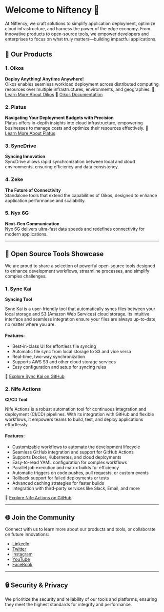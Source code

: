# Welcome to Niftency 👋

At Niftency, we craft solutions to simplify application deployment, optimize cloud infrastructure, and harness the power of the edge economy. From innovative products to open-source tools, we empower developers and enterprises to focus on what truly matters—building impactful applications.



## 🌟 Our Products

### **1. Oikos**  
**Deploy Anything! Anytime Anywhere!**  
Oikos enables seamless workload deployment across distributed computing resources over multiple infrastructures, environments, and geographies.
🔗 [Learn More About Oikos](https://nife.io/oikos) 
🔗 [Oikos Documentation](#)  



### **2. Platus**  
**Navigating Your Deployment Budgets with Precision**  
Platus offers in-depth insights into cloud infrastructure, empowering businesses to manage costs and optimize their resources effectively.
🔗 [Learn More About Platus](https://nife.io/platus)  




### **3. SyncDrive**  
**Syncing Innovation**  
SyncDrive allows rapid synchronization between local and cloud environments, ensuring efficiency and data consistency.



### **4. Zeke**  
**The Future of Connectivity**  
Standalone tools that extend the capabilities of Oikos, designed to enhance application performance and scalability.



### **5. Nyx 6G**  
**Next-Gen Communication**  
Nyx 6G delivers ultra-fast data speeds and redefines connectivity for modern applications.

---

## 🚀 Open Source Tools Showcase

We are proud to share a selection of powerful open-source tools designed to enhance development workflows, streamline processes, and simplify complex challenges.

### **1. Sync Kai**  
**Syncing Tool**

Sync Kai is a user-friendly tool that automatically syncs files between your local storage and S3 (Amazon Web Services) cloud storage. Its intuitive interface and seamless integration ensure your files are always up-to-date, no matter where you are.

#### **Features:**
- Best-in-class UI for effortless file syncing
- Automatic file sync from local storage to S3 and vice versa
- Real-time, two-way synchronization
- Supports AWS S3 and other cloud storage services
- Easy configuration and setup for syncing rules

🔗 [Explore Sync Kai on GitHub](https://github.com/nifetency/Synckai)


### **2. Nife Actions**  
**CI/CD Tool**

Nife Actions is a robust automation tool for continuous integration and deployment (CI/CD) pipelines. With its integration with GitHub and flexible workflows, it empowers teams to build, test, and deploy applications effortlessly.

#### **Features:**
- Customizable workflows to automate the development lifecycle
- Seamless GitHub integration and support for GitHub Actions
- Supports Docker, Kubernetes, and cloud deployments
- Easy-to-read YAML configuration for complex workflows
- Parallel job execution and matrix builds for efficiency
- Automatic triggers on code pushes, pull requests, or custom events
- Rollback support for failed deployments or tests
- Advanced caching strategies for faster builds
- Integration with third-party services like Slack, Email, and more

🔗 [Explore Nife Actions on GitHub](https://github.com/nifetency/nife-actions)

---

## 🌐 Join the Community

Connect with us to learn more about our products and tools, or collaborate on future innovations:
- [LinkedIn](https://www.linkedin.com/company/nifeio/)
- [Twitter](https://x.com/nifeio)
- [Instagram](https://www.instagram.com/nife.io/)
- [YouTube](https://www.youtube.com/channel/UCBlr6Wk9hcq2WlOnWpYu9LA)
- [FaceBook](https://www.facebook.com/nifeio/)

---

## 🔒 Security & Privacy

We prioritize the security and reliability of our tools and platforms, ensuring they meet the highest standards for integrity and performance.
